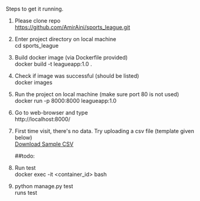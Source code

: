 Steps to get it running.

1. Please clone repo
   <br>https://github.com/AmirAini/sports_league.git
2. Enter project directory on local machine
   <br>cd sports_league
3. Build docker image (via Dockerfile provided)
   <br>docker build -t leagueapp:1.0 .
4. Check if image was successful (should be listed)
   <br>docker images
5. Run the project on local machine (make sure port 80 is not used)
   <br>docker run -p 8000:8000 leagueapp:1.0
6. Go to web-browser and type
   <br>http://localhost:8000/  
8. First time visit, there's no data. Try uploading a csv file (template given below)
   <br>[Download Sample CSV](https://drive.google.com/file/d/1BmCn46fWBqYdOOQwUKqycgTBdUm7AUks/view?usp=sharing)

   ##todo:
9. Run test
   <br>docker exec -it <container_id> bash
10. python manage.py test
   <br>runs test
